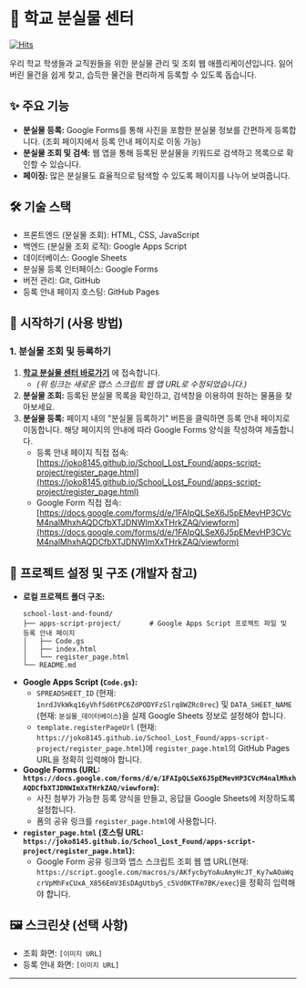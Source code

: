 # 🏫 학교 분실물 센터

[![Hits](https://hits.seeyoufarm.com/api/count/incr/badge.svg?url=https%3A%2F%2Fgithub.com%2Fjoko8145%2FSchool_Lost_Found&count_bg=%2379C83D&title_bg=%23555555&icon=&icon_color=%23E7E7E7&title=hits&edge_flat=false)](https://hits.seeyoufarm.com)

우리 학교 학생들과 교직원들을 위한 분실물 관리 및 조회 웹 애플리케이션입니다. 잃어버린 물건을 쉽게 찾고, 습득한 물건을 편리하게 등록할 수 있도록 돕습니다.

## ✨ 주요 기능

*   **분실물 등록:** Google Forms를 통해 사진을 포함한 분실물 정보를 간편하게 등록합니다. (조회 페이지에서 등록 안내 페이지로 이동 가능)
*   **분실물 조회 및 검색:** 웹 앱을 통해 등록된 분실물을 키워드로 검색하고 목록으로 확인할 수 있습니다.
*   **페이징:** 많은 분실물도 효율적으로 탐색할 수 있도록 페이지를 나누어 보여줍니다.

## 🛠️ 기술 스택

*   프론트엔드 (분실물 조회): HTML, CSS, JavaScript
*   백엔드 (분실물 조회 로직): Google Apps Script
*   데이터베이스: Google Sheets
*   분실물 등록 인터페이스: Google Forms
*   버전 관리: Git, GitHub
*   등록 안내 페이지 호스팅: GitHub Pages

## 🚀 시작하기 (사용 방법)

### 1. 분실물 조회 및 등록하기

1.  **[학교 분실물 센터 바로가기](https://script.google.com/macros/s/AKfycbyYoAuAmyHcJT_Ky7wAOaWqcrVpMhFxCUxA_X856EmV3EsDAgUtbyS_c5Vd0KTFm7BK/exec)** 에 접속합니다.
    *   *(위 링크는 새로운 앱스 스크립트 웹 앱 URL로 수정되었습니다.)*
2.  **분실물 조회:** 등록된 분실물 목록을 확인하고, 검색창을 이용하여 원하는 물품을 찾아보세요.
3.  **분실물 등록:** 페이지 내의 "분실물 등록하기" 버튼을 클릭하면 등록 안내 페이지로 이동합니다. 해당 페이지의 안내에 따라 Google Forms 양식을 작성하여 제출합니다.
    *   등록 안내 페이지 직접 접속: [https://joko8145.github.io/School_Lost_Found/apps-script-project/register_page.html](https://joko8145.github.io/School_Lost_Found/apps-script-project/register_page.html)
    *   Google Form 직접 접속: [https://docs.google.com/forms/d/e/1FAIpQLSeX6J5pEMevHP3CVcM4nalMhxhAQDCfbXTJDNWImXxTHrkZAQ/viewform](https://docs.google.com/forms/d/e/1FAIpQLSeX6J5pEMevHP3CVcM4nalMhxhAQDCfbXTJDNWImXxTHrkZAQ/viewform)


## 🔧 프로젝트 설정 및 구조 (개발자 참고)

*   **로컬 프로젝트 폴더 구조:**
    ```
    school-lost-and-found/
    ├── apps-script-project/       # Google Apps Script 프로젝트 파일 및 등록 안내 페이지
    │   ├── Code.gs
    │   ├── index.html
    │   └── register_page.html
    └── README.md
    ```
*   **Google Apps Script (`Code.gs`):**
    *   `SPREADSHEET_ID` (현재: `1nrdJVkWkq16yVhfSd6tPC6ZdPODYFzSlrq8WZRc0rec`) 및 `DATA_SHEET_NAME` (현재: `분실물_데이터베이스`)을 실제 Google Sheets 정보로 설정해야 합니다.
    *   `template.registerPageUrl` (현재: `https://joko8145.github.io/School_Lost_Found/apps-script-project/register_page.html`)에 `register_page.html`의 GitHub Pages URL을 정확히 입력해야 합니다.
*   **Google Forms (URL: `https://docs.google.com/forms/d/e/1FAIpQLSeX6J5pEMevHP3CVcM4nalMhxhAQDCfbXTJDNWImXxTHrkZAQ/viewform`):**
    *   사진 첨부가 가능한 등록 양식을 만들고, 응답을 Google Sheets에 저장하도록 설정합니다.
    *   폼의 공유 링크를 `register_page.html`에 사용합니다.
*   **`register_page.html` (호스팅 URL: `https://joko8145.github.io/School_Lost_Found/apps-script-project/register_page.html`):**
    *   Google Form 공유 링크와 앱스 스크립트 조회 웹 앱 URL(현재: `https://script.google.com/macros/s/AKfycbyYoAuAmyHcJT_Ky7wAOaWqcrVpMhFxCUxA_X856EmV3EsDAgUtbyS_c5Vd0KTFm7BK/exec`)을 정확히 입력해야 합니다.

## 🖼️ 스크린샷 (선택 사항)

*   조회 화면: `[이미지 URL]`
*   등록 안내 화면: `[이미지 URL]`

---